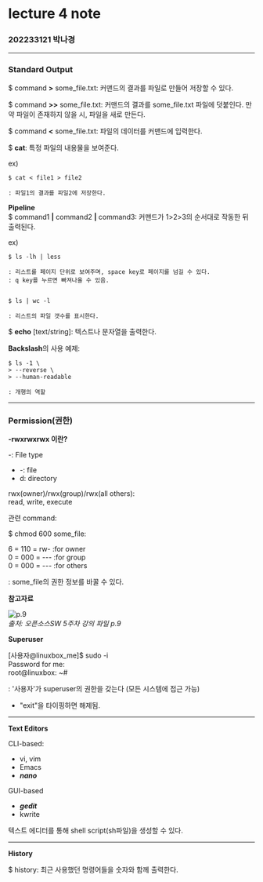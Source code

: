 # lecture 4 note
### 202233121 박나경
---


### Standard Output

$ command **>** some_file.txt: 
 커맨드의 결과를 파일로 만들어 저장할 수 있다.

$ command **>>** some_file.txt:
커맨드의 결과를 some_file.txt 파일에 덧붙인다.
만약 파일이 존재하지 않을 시, 파일을 새로 만든다.

$ command **<** some_file.txt:
파일의 데이터를 커맨드에 입력한다.

$ **cat**:
특정 파일의 내용물을 보여준다.

ex)
```
$ cat < file1 > file2

: 파일1의 결과를 파일2에 저장한다.
```  


**Pipeline**  
$ command1 **|** command2 **|** command3:
커맨드가 1>2>3의 순서대로 작동한 뒤 출력된다.

ex)
```
$ ls -lh | less

: 리스트를 페이지 단위로 보여주며, space key로 페이지를 넘길 수 있다.
: q key를 누르면 빠져나올 수 있음.


$ ls | wc -l

: 리스트의 파일 갯수를 표시한다.
```


$ **echo** [text/string]:
텍스트나 문자열을 출력한다.


**Backslash**의 사용 예제:

```
$ ls -1 \
> --reverse \
> --human-readable

: 개행의 역할
```

---

### Permission(권한)

**-rwxrwxrwx 이란?**

-: File type
* -: file
* d: directory 


rwx(owner)/rwx(group)/rwx(all others):  
 read, write, execute


관련 command:

$ chmod 600 some_file:

6 = 110 = rw- :for owner  
0 = 000 = --- :for group  
0 = 000 = --- :for others

 : some_file의 권한 정보를 바꿀 수 있다.


**참고자료**  

![p.9](https://ifh.cc/g/jjsVlJ.png)  
*출처: 오픈소스SW 5주차 강의 파일 p.9*

**Superuser**

[사용자@linuxbox_me]$ sudo -i  
Password for me:  
root@linuxbox: ~#  

: '사용자'가 superuser의 권한을 갖는다 (모든 시스템에 접근 가능)  
* "exit"을 타이핑하면 해제됨.


 ---

 **Text Editors**

 CLI-based:
* vi, vim
* Emacs
* ***nano***

GUI-based
* ***gedit***
* kwrite

텍스트 에디터를 통해 shell script(sh파일)을 생성할 수 있다.

---

**History**

$ history:
 최근 사용했던 명령어들을 숫자와 함께 출력한다.


